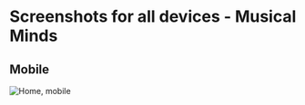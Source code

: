 # Screenshots for all devices - Musical Minds

## Mobile

![Home, mobile](https://github.com/johnvenkiah/CI_MS2_John_Venkiah/tree/master/docs/screenshots/mobile_home.png)